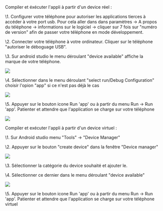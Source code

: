 ﻿Compiler et éxécuter l'appli à partir d'un device réel :

\1. Configurer votre téléphone pour autoriser les applications tierces à accéder à votre port usb. Pour cela aller dans dans paramètres -> A propos du téléphone -> informations sur le logiciel -> cliquer sur 7 fois sur "numéro de version" afin de passer votre téléphone en mode développement.

\2. Connecter votre téléphone à votre ordinateur. Cliquer sur le téléphone "autoriser le déboguage USB". 


\3. Sur android studio le menu déroulant "device available" affiche la marque de votre téléphone.

![](Aspose.Words.8a226733-b1ef-415b-94cc-158cbe9ab7cd.001.png)


\4. Sélectionner dans le menu déroulant "select run/Debug Configuration" choisir l'opion "app" si ce n'est pas déjà le cas

![](Aspose.Words.8a226733-b1ef-415b-94cc-158cbe9ab7cd.002.png)


\5. Appuyer sur le bouton icone Run 'app' ou à partir du menu Run -> Run 'app'. Patienter et attendre que l'application se charge sur votre téléphone

![](Aspose.Words.8a226733-b1ef-415b-94cc-158cbe9ab7cd.003.png)


Compiler et exécuter l'appli à partir d'un device virtuel :

\1. Sur Android studio menu "Tools" -> "Device Manager"

\2. Appuyer sur le bouton "create device" dans la fenêtre "Device manager"

![](Aspose.Words.8a226733-b1ef-415b-94cc-158cbe9ab7cd.004.png)

\3. Sélectionner la catégorie du device souhaité et ajouter le.

\4. Sélectionner ce dernier dans le menu déroulant "device available"

![](Aspose.Words.8a226733-b1ef-415b-94cc-158cbe9ab7cd.005.png)

\5. Appuyer sur le bouton icone Run 'app' ou à partir du menu Run -> Run 'app'. Patienter et attendre que l'application se charge sur votre téléphone virtuel

